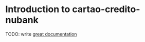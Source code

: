 # Introduction to cartao-credito-nubank

TODO: write [great documentation](http://jacobian.org/writing/what-to-write/)

